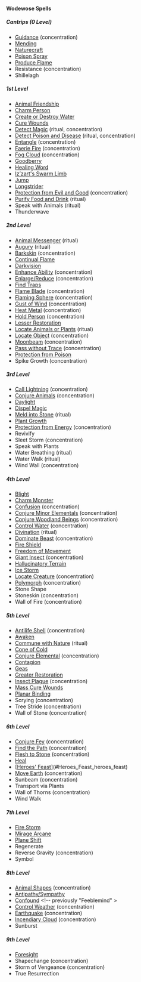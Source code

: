 #### Wodewose Spells
<!-- Since Wodewoses have ritual casting, all ritual spells are marked as such. -->

##### Cantrips (0 Level)

- [Guidance](#Guidance_guidance) (concentration)
- [Mending](#Mending_mending)
- [Naturecraft](#Naturecraft_naturecraft)
- [Poison Spray](#Poison_Spray_poison_spray)
- [Produce Flame](#Produce_Flame_produce_flame)
- Resistance (concentration)
- Shillelagh

##### 1st Level

- [Animal Friendship](#Animal_Friendship_animal_friendship)
- [Charm Person](#Charm_Person_charm_person)
- [Create or Destroy Water](#Create_or_Destroy_Water_create_or_destroy_water)
- [Cure Wounds](#Cure_Wounds_cure_wounds)
- [Detect Magic](#Detect_Magic_detect_magic) (ritual, concentration)
- [Detect Poison and Disease](#Detect_Poison_and_Disease_detect_poison_and_disease) (ritual, concentration)
- [Entangle](#Entangle_entangle) (concentration)
- [Faerie Fire](#Faerie_Fire_faerie_fire) (concentration)
- [Fog Cloud](#Fog_Cloud_fog_cloud) (concentration)
- [Goodberry](#Goodberry_goodberry)
- [Healing Word](#Healing_Word_healing_word)
- [Iz’zart's Swarm Limb](#Izzarts_Swarm_Limb_izzarts_swarm_limb)
- [Jump](#Jump_jump)
- [Longstrider](#Longstrider_longstrider)
- [Protection from Evil and Good](#Protection_from_Evil_and_Good_protection_from_evil_and_good) (concentration)
- [Purify Food and Drink](#Purify_Food_and_Drink_purify_food_and_drink) (ritual)
- Speak with Animals (ritual)
- Thunderwave

##### 2nd Level

- [Animal Messenger](#Animal_Messenger_animal_messenger) (ritual)
- [Augury](#Augury_augury) (ritual)
- [Barkskin](#Barkskin_barkskin) (concentration)
- [Continual Flame](#Continual_Flame_continual_flame)
- [Darkvision](#Darkvision_darkvision)
- [Enhance Ability](#Enhance_Ability_enhance_ability) (concentration)
- [Enlarge/Reduce](#Enlarge_Reduce_enlargereduce) (concentration)
- [Find Traps](#Find_Traps_find_traps)
- [Flame Blade](#Flame_Blade_flame_blade) (concentration)
- [Flaming Sphere](#Flaming_Sphere_flaming_sphere) (concentration)
- [Gust of Wind](#Gust_of_Wind) (concentration)
- [Heat Metal](#Heat_Metal_heat_metal) (concentration)
- [Hold Person](#Hold_Person_hold_person) (concentration)
- [Lesser Restoration](#Lesser_Restoration_lesser_restoration)
- [Locate Animals or Plants](#Locate_Animals_or_Plants_locate_animals_or_plants) (ritual)
- [Locate Object](#Locate_Object_locate_object) (concentration)
- [Moonbeam](#Moonbeam_moonbeam) (concentration)
- [Pass without Trace](#Pass_without_Trace_pass_without_trace) (concentration)
- [Protection from Poison](#Protect_from_Poison_protection_from_poison)
- Spike Growth (concentration)

##### 3rd Level

- [Call Lightning](#Call_Lightning_call_lightning) (concentration)
- [Conjure Animals](#Conjure_Animals_conjure_animals) (concentration)
- [Daylight](#Daylight_daylight)
- [Dispel Magic](#Dispel_Magic_dispel_magic)
- [Meld into Stone](#Meld_into_Stone_meld_into_stone) (ritual)
- [Plant Growth](#Plant_Growth_plant_growth)
- [Protection from Energy](#Protect_from_Energy_protection_from_energy) (concentration)
- Revivify
- Sleet Storm (concentration)
- Speak with Plants
- Water Breathing (ritual)
- Water Walk (ritual)
- Wind Wall (concentration)

##### 4th Level

- [Blight](#Blight_blight)
- [Charm Monster](#Charm_Monster_charm_monster)
- [Confusion](#Confusion_confusion) (concentration)
- [Conjure Minor Elementals](#Conjure_Minor_Elementals_conjure_minor_elementals) (concentration)
- [Conjure Woodland Beings](#Conjure_Woodland_Beings_conjure_woodland_beings) (concentration)
- [Control Water](#Control_Water_control_water) (concentration)
- [Divination](#Divination_divination) (ritual)
- [Dominate Beast](#Dominate_Beast_dominate_beast) (concentration)
- [Fire Shield](#Fire_Shield_fire_shield)
- [Freedom of Movement](#Freedom_of_Movement_freedom_of_movement)
- [Giant Insect](#Giant_Insect_giant_insect) (concentration)
- [Hallucinatory Terrain](#Hallucinatory_Terrain_hallucinatory_terrain)
- [Ice Storm](#Ice_Storm_ice_storm)
- [Locate Creature](#Locate_Creature_locate_creature) (concentration)
- [Polymorph](#Polymorph_polymorph) (concentration)
- Stone Shape
- Stoneskin (concentration)
- Wall of Fire (concentration)

##### 5th Level

- [Antilife Shell](#Antilife_Shell_antilife_shell) (concentration)
- [Awaken](#Awaken_awaken)
- [Commune with Nature](#Commune_with_Nature_commune_with_nature) (ritual)
- [Cone of Cold](#Cone_of_Cold_cone_of_cold)
- [Conjure Elemental](#Conjure_Elemental_conjure_elemental) (concentration)
- [Contagion](#Contagion_contagion)
- [Geas](#Geas_geas)
- [Greater Restoration](#Greater_Restoration_greater_restoration)
- [Insect Plague](#Insect_Plague_insect_plague) (concentration)
- [Mass Cure Wounds](#Mass_Cure_Wounds_mass_cure_wounds)
- [Planar Binding](#Planar_Binding_planar_binding)
- Scrying (concentration)
- Tree Stride (concentration)
- Wall of Stone (concentration)

##### 6th Level

- [Conjure Fey](#Conjure_Fey_conjure_fey) (concentration)
- [Find the Path](#Find_the_Path_find_the_path) (concentration)
- [Flesh to Stone](#Flesh_to_Stone_flesh_to_stone) (concentration)
- [Heal](#Heal_heal)
- [[Heroes' Feast](#Heroes_Feast_heroes_feast)](#Heroes_Feast_heroes_feast)
- [Move Earth](#Move_Earth_move_earth) (concentration)
- Sunbeam (concentration)
- Transport via Plants
- Wall of Thorns (concentration)
- Wind Walk

##### 7th Level

- [Fire Storm](#Fire_Storm_fire_storm)
- [Mirage Arcane](#Mirage_Arcane_mirage_arcane)
- [Plane Shift](#Plane_Shift_plane_shift)
- Regenerate
- Reverse Gravity (concentration)
- Symbol

##### 8th Level

<!-- spell-checker:words Feeblemind -->
- [Animal Shapes](#Animal_Shapes_animal_shapes) (concentration)
- [Antipathy/Sympathy](#Antipathy_Sympathy_antipathysympathy)
- [Confound](#Confound_confound) <!-- previously "Feeblemind" >
- [Control Weather](#Control_Weather_control_weather) (concentration)
- [Earthquake](#Earthquake_earthquake) (concentration)
- [Incendiary Cloud](#Incendiary_Cloud_incendiary_cloud) (concentration)
- Sunburst

##### 9th Level

- [Foresight](#Foresight_foresight)
- Shapechange (concentration)
- Storm of Vengeance (concentration)
- True Resurrection
